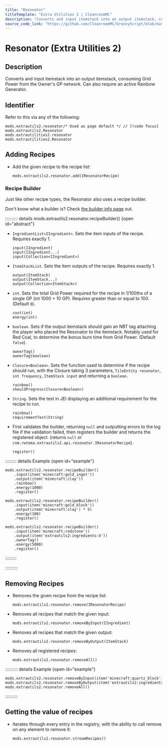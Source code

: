 ```yaml
---
title: "Resonator"
titleTemplate: "Extra Utilities 2 | CleanroomMC"
description: "Converts and input itemstack into an output itemstack, consuming Grid Power from the Owner's GP network. Can also require an active Rainbow Generator."
source_code_link: "https://github.com/CleanroomMC/GroovyScript/blob/master/src/main/java/com/cleanroommc/groovyscript/compat/mods/extrautils2/Resonator.java"
---
```


# Resonator (Extra Utilities 2)

## Description

Converts and input itemstack into an output itemstack, consuming Grid Power from the Owner's GP network. Can also require an active Rainbow Generator.

## Identifier

Refer to this via any of the following:

```groovy:no-line-numbers {1}
mods.extrautils2.resonator/* Used as page default */ // [!code focus]
mods.extrautils2.Resonator
mods.extrautilities2.resonator
mods.extrautilities2.Resonator
```


## Adding Recipes

- Add the given recipe to the recipe list:

    ```groovy:no-line-numbers
    mods.extrautils2.resonator.add(IResonatorRecipe)
    ```


### Recipe Builder

Just like other recipe types, the Resonator also uses a recipe builder.

Don't know what a builder is? Check [the builder info page](../../getting_started/builder.md) out.

:::::::::: details mods.extrautils2.resonator.recipeBuilder() {open id="abstract"}
- `IngredientList<IIngredient>`. Sets the item inputs of the recipe. Requires exactly 1.

    ```groovy:no-line-numbers
    input(IIngredient)
    input(IIngredient...)
    input(Collection<IIngredient>)
    ```

- `ItemStackList`. Sets the item outputs of the recipe. Requires exactly 1.

    ```groovy:no-line-numbers
    output(ItemStack)
    output(ItemStack...)
    output(Collection<ItemStack>)
    ```

- `int`. Sets the total Grid Power required for the recipe in 1/100ths of a single GP (int 1000 = 10 GP). Requires greater than or equal to 100. (Default `0`).

    ```groovy:no-line-numbers
    cost(int)
    energy(int)
    ```

- `boolean`. Sets if the output itemstack should gain an NBT tag attaching the player who placed the Resonator to the itemstack. Notably used for Red Coal, to determine the bonus burn time from Grid Power. (Default `false`).

    ```groovy:no-line-numbers
    ownerTag()
    ownerTag(boolean)
    ```

- `Closure<Boolean>`. Sets the function used to determine if the recipe should run, with the Closure taking 3 parameters, `TileEntity resonator`, `int frequency`, `ItemStack input` and returning a `boolean`.

    ```groovy:no-line-numbers
    rainbow()
    shouldProgress(Closure<Boolean>)
    ```

- `String`. Sets the text in JEI displaying an additional requirement for the recipe to run.

    ```groovy:no-line-numbers
    rainbow()
    requirementText(String)
    ```

- First validates the builder, returning `null` and outputting errors to the log file if the validation failed, then registers the builder and returns the registered object. (returns `null` or `com.rwtema.extrautils2.api.resonator.IResonatorRecipe`).

    ```groovy:no-line-numbers
    register()
    ```

::::::::: details Example {open id="example"}
```groovy:no-line-numbers
mods.extrautils2.resonator.recipeBuilder()
    .input(item('minecraft:gold_ingot'))
    .output(item('minecraft:clay'))
    .rainbow()
    .energy(1000)
    .register()

mods.extrautils2.resonator.recipeBuilder()
    .input(item('minecraft:gold_block'))
    .output(item('minecraft:clay') * 5)
    .energy(100)
    .register()

mods.extrautils2.resonator.recipeBuilder()
    .input(item('minecraft:redstone'))
    .output(item('extrautils2:ingredients:4'))
    .ownerTag()
    .energy(5000)
    .register()
```

:::::::::

::::::::::

## Removing Recipes

- Removes the given recipe from the recipe list:

    ```groovy:no-line-numbers
    mods.extrautils2.resonator.remove(IResonatorRecipe)
    ```

- Removes all recipes that match the given input:

    ```groovy:no-line-numbers
    mods.extrautils2.resonator.removeByInput(IIngredient)
    ```

- Removes all recipes that match the given output:

    ```groovy:no-line-numbers
    mods.extrautils2.resonator.removeByOutput(ItemStack)
    ```

- Removes all registered recipes:

    ```groovy:no-line-numbers
    mods.extrautils2.resonator.removeAll()
    ```

:::::::::: details Example {open id="example"}
```groovy:no-line-numbers
mods.extrautils2.resonator.removeByInput(item('minecraft:quartz_block'))
mods.extrautils2.resonator.removeByOutput(item('extrautils2:ingredients:4'))
mods.extrautils2.resonator.removeAll()
```

::::::::::

## Getting the value of recipes

- Iterates through every entry in the registry, with the ability to call remove on any element to remove it:

    ```groovy:no-line-numbers
    mods.extrautils2.resonator.streamRecipes()
    ```

